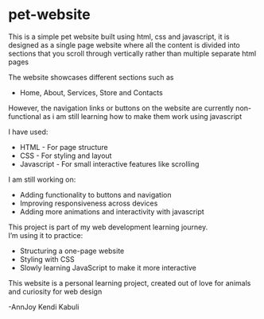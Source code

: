 # pet-website

This is a simple pet website built using html, css and javascript, it is designed as a single page website where all the content is divided into sections that you scroll through vertically rather than multiple separate html pages


The website showcases different sections such as

- Home, About, Services, Store and Contacts

However, the navigation links or buttons on the website are currently non-functional as i am still learning how to make them work using javascript

I have used:

- HTML - For page structure
- CSS - For styling and layout
- Javascript - For small interactive features like scrolling

I am still working on: 
- Adding functionality to buttons and navigation
- Improving responsiveness across devices
- Adding more animations and interactivity with javascript

This project is part of my web development learning journey.  
I’m using it to practice:
- Structuring a one-page website  
- Styling with CSS  
- Slowly learning JavaScript to make it more interactive  

This website is a personal learning project, created out of love for animals and curiosity for web design 

-AnnJoy Kendi Kabuli
